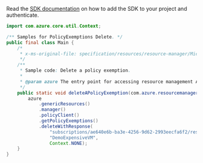 Read the [SDK documentation](https://github.com/Azure/azure-sdk-for-java/blob/azure-resourcemanager_2.11.0/sdk/resourcemanager/azure-resourcemanager/README.md) on how to add the SDK to your project and authenticate.

```java
import com.azure.core.util.Context;

/** Samples for PolicyExemptions Delete. */
public final class Main {
    /*
     * x-ms-original-file: specification/resources/resource-manager/Microsoft.Authorization/preview/2020-07-01-preview/examples/deletePolicyExemption.json
     */
    /**
     * Sample code: Delete a policy exemption.
     *
     * @param azure The entry point for accessing resource management APIs in Azure.
     */
    public static void deleteAPolicyExemption(com.azure.resourcemanager.AzureResourceManager azure) {
        azure
            .genericResources()
            .manager()
            .policyClient()
            .getPolicyExemptions()
            .deleteWithResponse(
                "subscriptions/ae640e6b-ba3e-4256-9d62-2993eecfa6f2/resourceGroups/demoCluster",
                "DemoExpensiveVM",
                Context.NONE);
    }
}
```
